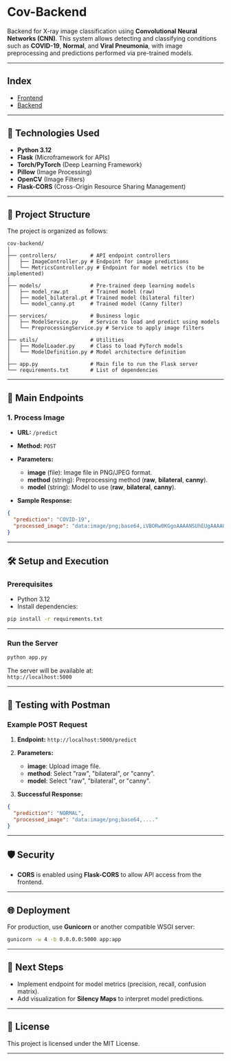# Cov-Backend

Backend for X-ray image classification using **Convolutional Neural Networks (CNN)**. This system allows detecting and classifying conditions such as **COVID-19**, **Normal**, and **Viral Pneumonia**, with image preprocessing and predictions performed via pre-trained models.

---

## Index

- [Frontend](https://github.com/FabsSWD/cov-frontend)
- [Backend](https://github.com/FabsSWD/cov-backend)

---

## 🚀 **Technologies Used**
- **Python 3.12**  
- **Flask** (Microframework for APIs)  
- **Torch/PyTorch** (Deep Learning Framework)  
- **Pillow** (Image Processing)  
- **OpenCV** (Image Filters)  
- **Flask-CORS** (Cross-Origin Resource Sharing Management)

---

## 🧩 **Project Structure**

The project is organized as follows:

```
cov-backend/
│
├── controllers/           # API endpoint controllers
│   ├── ImageController.py # Endpoint for image predictions
│   └── MetricsController.py # Endpoint for model metrics (to be implemented)
│
├── models/                # Pre-trained deep learning models
│   ├── model_raw.pt       # Trained model (raw)
│   ├── model_bilateral.pt # Trained model (bilateral filter)
│   └── model_canny.pt     # Trained model (Canny filter)
│
├── services/              # Business logic
│   ├── ModelService.py    # Service to load and predict using models
│   └── PreprocessingService.py # Service to apply image filters
│
├── utils/                 # Utilities
│   ├── ModelLoader.py     # Class to load PyTorch models
│   └── ModelDefinition.py # Model architecture definition
│
├── app.py                 # Main file to run the Flask server
└── requirements.txt       # List of dependencies
```

---

## 📌 **Main Endpoints**

### 1. **Process Image**
- **URL:** `/predict`  
- **Method:** `POST`  
- **Parameters:**
  - **image** (file): Image file in PNG/JPEG format.
  - **method** (string): Preprocessing method (**raw**, **bilateral**, **canny**).
  - **model** (string): Model to use (**raw**, **bilateral**, **canny**).

- **Sample Response:**
```json
{
  "prediction": "COVID-19",
  "processed_image": "data:image/png;base64,iVBORw0KGgoAAAANSUhEUgAAAAUA..."
}
```

---

## 🛠️ **Setup and Execution**

### **Prerequisites**
- Python 3.12
- Install dependencies:
```bash
pip install -r requirements.txt
```

---

### **Run the Server**
```bash
python app.py
```
The server will be available at:  
`http://localhost:5000`

---

## 💪 **Testing with Postman**

### **Example POST Request**
1. **Endpoint:** `http://localhost:5000/predict`
2. **Parameters:**
   - **image**: Upload image file.
   - **method**: Select "raw", "bilateral", or "canny".
   - **model**: Select "raw", "bilateral", or "canny".

3. **Successful Response:**
```json
{
  "prediction": "NORMAL",
  "processed_image": "data:image/png;base64,...."
}
```

---

## 🛡️ **Security**
- **CORS** is enabled using **Flask-CORS** to allow API access from the frontend.

---

## 🌐 **Deployment**
For production, use **Gunicorn** or another compatible WSGI server:
```bash
gunicorn -w 4 -b 0.0.0.0:5000 app:app
```

---

## 🔮 **Next Steps**
- Implement endpoint for model metrics (precision, recall, confusion matrix).
- Add visualization for **Silency Maps** to interpret model predictions.

---

## 📄 **License**
This project is licensed under the MIT License.

---

